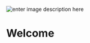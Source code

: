 ![enter image description here](!https://cdn.discordapp.com/attachments/862342067190890519/867153108404404234/reflection1080a.png)

# Welcome

